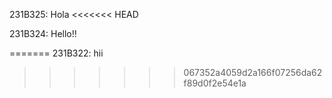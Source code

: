 231B325: Hola
<<<<<<< HEAD

231B324: Hello!!



=======
231B322: hii
>>>>>>> 067352a4059d2a166f07256da62f89d0f2e54e1a
